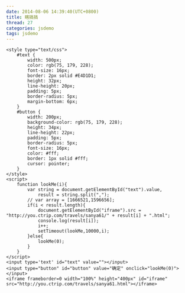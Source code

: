 ```yaml
---
date: 2014-08-06 14:39:40(UTC+0800)
title: 瞎搞搞
thread: 27
categories: jsdemo
tags: jsdemo
---
```



	<style type="text/css">
		#text {
			width: 500px;
			color: rgb(75, 179, 228);
			font-size: 16px;
			border: 2px solid #E4D1D1;
			height: 32px;
			line-height: 20px;
			padding: 5px;
			border-radius: 5px;
			margin-bottom: 6px;
		}
		#button {
			width: 200px;
			background-color: rgb(75, 179, 228);
			height: 34px;
			line-height: 22px;
			padding: 5px;
			border-radius: 5px;
			font-size: 16px;
			color: #fff;
			border: 1px solid #fff;
			cursor: pointer;
		}
	</style>
	<script>
		function lookMe(i){
			var string = document.getElementById("text").value,
				result = string.split(",");
			// var array = [1666521,1596656];
			if(i < result.length){
		        document.getElementById("iframe").src = "http://you.ctrip.com/travels/sanya61/" + result[i] + ".html";
		        console.log(result[i]);
		        i++;
		        setTimeout(lookMe,10000,i);
		    }else{
		    	lookMe(0);
		    }
		}
	</script>
	<input type='text' id="text" value=""></input>
	<input type="button" id="button" value="确定" onclick="lookMe(0)"></input>
	<iframe frameborder=0 width="100%" height="400px" id="iframe" src="http://you.ctrip.com/travels/sanya61.html"></iframe>
